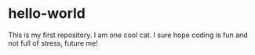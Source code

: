 # hello-world
This is my first repository.
I am one cool cat. I sure hope coding is fun and not full of stress, future me!
